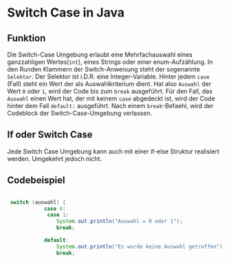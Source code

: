 # Switch Case in Java

## Funktion

Die Switch-Case Umgebung erlaubt eine Mehrfachauswahl eines ganzzahligen Wertes(`int`), eines Strings oder einer enum-Aufzählung.
In den Runden Klammern der Switch-Anweisung steht der sogenannte `Selektor`. Der Selektor ist i.D.R. eine Integer-Variable. Hinter jedem `case` (Fall) steht ein Wert der als Auswahlkriterium dient. Hat also `Auswahl` der Wert `0` oder `1`, wird der Code bis zum `break` ausgeführt. Für den Fall, das `Auswahl` einen Wert hat, der mit  keinem `case` abgedeckt ist, wird der Code hinter dem Fall `default:` ausgeführt. Nach einem `break`-Befaehl, wird der Codeblock der Switch-Case-Umgebung verlassen.

## If oder Switch Case

Jede Switch Case Umgebung kann auch mit einer if-else Struktur realisiert werden. Umgekehrt jedoch nicht.

## Codebeispiel

```java

 switch (auswahl) {
            case 0: 
             case 1: 
                System.out.println("Auswahl = 0 oder 1");
                break;

            default:
                System.out.println("Es wurde keine Auswahl getroffen");
                break;
 ```
